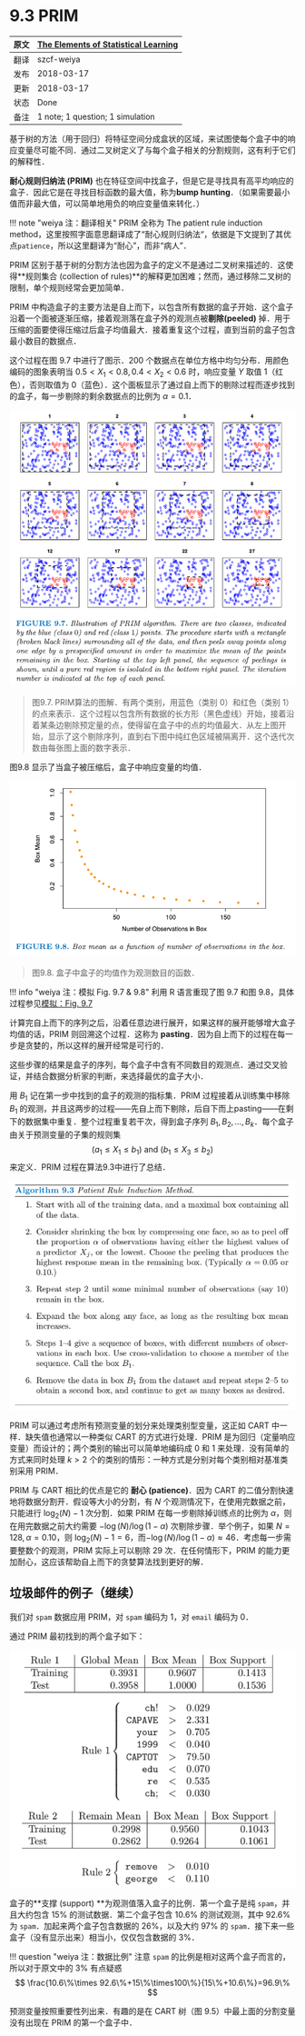 # 9.3 PRIM

| 原文   | [The Elements of Statistical Learning](https://web.stanford.edu/~hastie/ElemStatLearn/printings/ESLII_print12.pdf#page=336) |
| ---- | ---------------------------------------- |
| 翻译   | szcf-weiya                               |
| 发布 | 2018-03-17 |
| 更新 |2018-03-17|
|状态|Done|
|备注| 1 note; 1 question; 1 simulation|


基于树的方法（用于回归）将特征空间分成盒状的区域，来试图使每个盒子中的响应变量尽可能不同．通过二叉树定义了与每个盒子相关的分割规则，这有利于它们的解释性．

**耐心规则归纳法 (PRIM)** 也在特征空间中找盒子，但是它是寻找具有高平均响应的盒子．因此它是在寻找目标函数的最大值，称为**bump hunting**．（如果需要最小值而非最大值，可以简单地用负的响应变量值来转化．）

!!! note "weiya 注：翻译相关"
    PRIM 全称为 The patient rule induction method，这里按照字面意思翻译成了“耐心规则归纳法“，依据是下文提到了其优点`patience`，所以这里翻译为“耐心”，而非“病人”．

PRIM 区别于基于树的分割方法也因为盒子的定义不是通过二叉树来描述的．这使得**规则集合 (collection of rules)**的解释更加困难；然而，通过移除二叉树的限制，单个规则经常会更加简单．

PRIM 中构造盒子的主要方法是自上而下，以包含所有数据的盒子开始．这个盒子沿着一个面被逐渐压缩，接着观测落在盒子外的观测点被**剔除(peeled)** 掉．用于压缩的面要使得压缩过后盒子均值最大．接着重复这个过程，直到当前的盒子包含最小数目的数据点．

这个过程在图 9.7 中进行了图示．200 个数据点在单位方格中均匀分布．用颜色编码的图象表明当 $0.5<X_1<0.8,0.4<X_2<0.6$ 时，响应变量 $Y$ 取值 1（红色），否则取值为 0（蓝色）．这个面板显示了通过自上而下的剔除过程而逐步找到的盒子，每一步剔除的剩余数据点的比例为 $\alpha=0.1$．

![](../img/09/fig9.7.png)

> 图9.7. PRIM算法的图解．有两个类别，用蓝色（类别 0）和红色（类别 1）的点来表示．这个过程以包含所有数据的长方形（黑色虚线）开始，接着沿着某条边剔除预定量的点，使得留在盒子中的点的均值最大．从左上图开始，显示了这个剔除序列，直到右下图中纯红色区域被隔离开．这个迭代次数由每张图上面的数字表示．

图9.8 显示了当盒子被压缩后，盒子中响应变量的均值．

![](../img/09/fig9.8.png)

> 图9.8. 盒子中盒子的均值作为观测数目的函数．

!!! info "weiya 注：模拟 Fig. 9.7 & 9.8"
    利用 R 语言重现了图 9.7 和图 9.8，具体过程参见[模拟：Fig. 9.7](../notes/tree/sim-9-7/index.html)

计算完自上而下的序列之后，沿着任意边进行展开，如果这样的展开能够增大盒子均值的话，PRIM 则回溯这个过程．这称为 **pasting**．因为自上而下的过程在每一步是贪婪的，所以这样的展开经常是可行的．

这些步骤的结果是盒子的序列，每个盒子中含有不同数目的观测点．通过交叉验证，并结合数据分析家的判断，来选择最优的盒子大小．

用 $B_1$ 记在第一步中找到的盒子的观测的指标集．PRIM 过程接着从训练集中移除 $B_1$ 的观测，并且这两步的过程——先自上而下剔除，后自下而上pasting——在剩下的数据集中重复．整个过程重复若干次，得到盒子序列 $B_1,B_2,\ldots,B_k$．每个盒子由关于预测变量的子集的规则集
$$
(a_1\le X_1\le b_1)\text{ and } (b_1\le X_3\le b_2)
$$
来定义．PRIM 过程在算法9.3中进行了总结．

![](../img/09/alg9.3.png)

PRIM 可以通过考虑所有预测变量的划分来处理类别型变量，这正如 CART 中一样．缺失值也通常以一种类似 CART 的方式进行处理．PRIM 是为回归（定量响应变量）而设计的；两个类别的输出可以简单地编码成 0 和 1 来处理．没有简单的方式来同时处理 $k > 2$ 个的类别的情形：一种方式是分别对每个类别相对基准类别采用 PRIM．

PRIM 与 CART 相比的优点是它的 **耐心 (patience)**．因为 CART 的二值分割快速地将数据分割开．假设等大小的分割，有 $N$ 个观测情况下，在使用完数据之前，只能进行 $\log_2(N)-1$ 次分割．如果 PRIM 在每一步剔除掉训练点的比例为 $\alpha$，则在用完数据之前大约需要 $-\log(N)/\log(1-\alpha)$ 次剔除步骤．举个例子，如果 $N=128,\alpha=0.10$，则 $\log_2(N)-1=6$，而$-\log(N)/\log(1-\alpha)\approx 46$．考虑每一步需要整数个的观测，PRIM 实际上可以剔除 29 次．在任何情形下，PRIM 的能力更加耐心，这应该帮助自上而下的贪婪算法找到更好的解．

## 垃圾邮件的例子（继续）

我们对 `spam` 数据应用 PRIM，对 `spam` 编码为 1，对 `email` 编码为 0．
 
通过 PRIM 最初找到的两个盒子如下：

![](../img/09/pic1.png)

盒子的**支撑 (support) **为观测值落入盒子的比例．第一个盒子是纯 `spam`，并且大约包含 15% 的测试数据．第二个盒子包含 10.6% 的测试观测，其中 92.6% 为 `spam`．加起来两个盒子包含数据的 26%，以及大约 97% 的 `spam`．接下来一些盒子（没有显示出来）相当小，仅仅包含数据的 3%．

!!! question "weiya 注：数据比例"
    注意 `spam` 的比例是相对这两个盒子而言的，所以对于原文中的 $3\%$ 有点疑惑
    $$
    \frac{10.6\%\times 92.6\%+15\%\times100\%}{15\%+10.6\%}=96.9\%
    $$

预测变量按照重要性列出来．有趣的是在 CART 树（图 9.5）中最上面的分割变量没有出现在 PRIM 的第一个盒子中．
